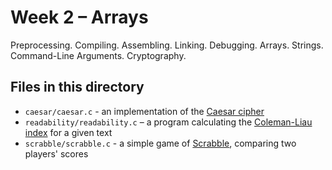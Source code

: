 # Week 2 – Arrays

Preprocessing. Compiling. Assembling. Linking. Debugging. Arrays. Strings. Command-Line Arguments. Cryptography.

## Files in this directory

- `caesar/caesar.c` - an implementation of the [Caesar cipher](https://en.wikipedia.org/wiki/Caesar_cipher)
- `readability/readability.c` – a program calculating the [Coleman-Liau index](https://en.wikipedia.org/wiki/Coleman%E2%80%93Liau_index) for a given text
- `scrabble/scrabble.c` - a simple game of [Scrabble](https://en.wikipedia.org/wiki/Scrabble), comparing two players' scores
